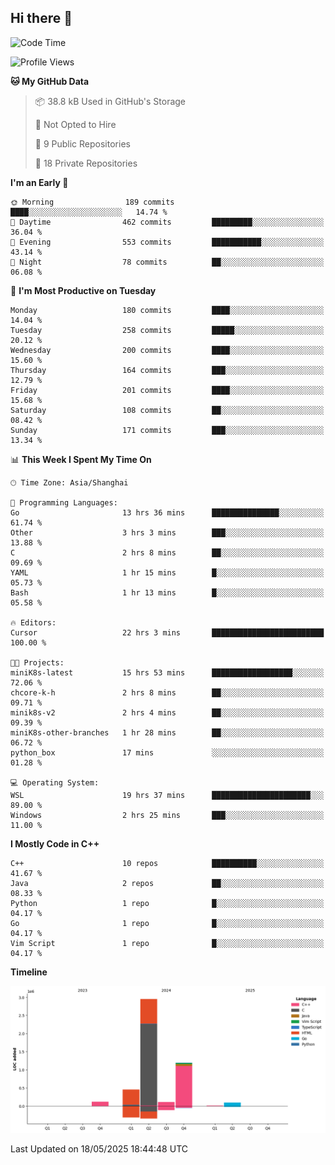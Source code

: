 ## Hi there 👋

<!--  ![Top Langs](https://github-readme-stats.vercel.app/api/top-langs/?username=ScottZhang812) -->

<!--START_SECTION:waka-->
![Code Time](http://img.shields.io/badge/Code%20Time-31%20hrs%2022%20mins-blue)

![Profile Views](http://img.shields.io/badge/Profile%20Views-43-blue)

**🐱 My GitHub Data** 

> 📦 38.8 kB Used in GitHub's Storage 
 > 
> 🚫 Not Opted to Hire
 > 
> 📜 9 Public Repositories 
 > 
> 🔑 18 Private Repositories 
 > 
**I'm an Early 🐤** 

```text
🌞 Morning                189 commits         ████░░░░░░░░░░░░░░░░░░░░░   14.74 % 
🌆 Daytime                462 commits         █████████░░░░░░░░░░░░░░░░   36.04 % 
🌃 Evening                553 commits         ███████████░░░░░░░░░░░░░░   43.14 % 
🌙 Night                  78 commits          ██░░░░░░░░░░░░░░░░░░░░░░░   06.08 % 
```
📅 **I'm Most Productive on Tuesday** 

```text
Monday                   180 commits         ████░░░░░░░░░░░░░░░░░░░░░   14.04 % 
Tuesday                  258 commits         █████░░░░░░░░░░░░░░░░░░░░   20.12 % 
Wednesday                200 commits         ████░░░░░░░░░░░░░░░░░░░░░   15.60 % 
Thursday                 164 commits         ███░░░░░░░░░░░░░░░░░░░░░░   12.79 % 
Friday                   201 commits         ████░░░░░░░░░░░░░░░░░░░░░   15.68 % 
Saturday                 108 commits         ██░░░░░░░░░░░░░░░░░░░░░░░   08.42 % 
Sunday                   171 commits         ███░░░░░░░░░░░░░░░░░░░░░░   13.34 % 
```


📊 **This Week I Spent My Time On** 

```text
🕑︎ Time Zone: Asia/Shanghai

💬 Programming Languages: 
Go                       13 hrs 36 mins      ███████████████░░░░░░░░░░   61.74 % 
Other                    3 hrs 3 mins        ███░░░░░░░░░░░░░░░░░░░░░░   13.88 % 
C                        2 hrs 8 mins        ██░░░░░░░░░░░░░░░░░░░░░░░   09.69 % 
YAML                     1 hr 15 mins        █░░░░░░░░░░░░░░░░░░░░░░░░   05.73 % 
Bash                     1 hr 13 mins        █░░░░░░░░░░░░░░░░░░░░░░░░   05.58 % 

🔥 Editors: 
Cursor                   22 hrs 3 mins       █████████████████████████   100.00 % 

🐱‍💻 Projects: 
miniK8s-latest           15 hrs 53 mins      ██████████████████░░░░░░░   72.06 % 
chcore-k-h               2 hrs 8 mins        ██░░░░░░░░░░░░░░░░░░░░░░░   09.71 % 
minik8s-v2               2 hrs 4 mins        ██░░░░░░░░░░░░░░░░░░░░░░░   09.39 % 
miniK8s-other-branches   1 hr 28 mins        ██░░░░░░░░░░░░░░░░░░░░░░░   06.72 % 
python_box               17 mins             ░░░░░░░░░░░░░░░░░░░░░░░░░   01.28 % 

💻 Operating System: 
WSL                      19 hrs 37 mins      ██████████████████████░░░   89.00 % 
Windows                  2 hrs 25 mins       ███░░░░░░░░░░░░░░░░░░░░░░   11.00 % 
```

**I Mostly Code in C++** 

```text
C++                      10 repos            ██████████░░░░░░░░░░░░░░░   41.67 % 
Java                     2 repos             ██░░░░░░░░░░░░░░░░░░░░░░░   08.33 % 
Python                   1 repo              █░░░░░░░░░░░░░░░░░░░░░░░░   04.17 % 
Go                       1 repo              █░░░░░░░░░░░░░░░░░░░░░░░░   04.17 % 
Vim Script               1 repo              █░░░░░░░░░░░░░░░░░░░░░░░░   04.17 % 
```



**Timeline**

![Lines of Code chart](https://raw.githubusercontent.com/ScottZhang812/ScottZhang812/main/assets/bar_graph.png)


 Last Updated on 18/05/2025 18:44:48 UTC
<!--END_SECTION:waka-->


<!--
**ScottZhang812/ScottZhang812** is a ✨ _special_ ✨ repository because its `README.md` (this file) appears on your GitHub profile.

Here are some ideas to get you started:

- 🔭 I’m currently working on ...
- 🌱 I’m currently learning ...
- 👯 I’m looking to collaborate on ...
- 🤔 I’m looking for help with ...
- 💬 Ask me about ...
- 📫 How to reach me: ...
- 😄 Pronouns: ...
- ⚡ Fun fact: ...
-->
